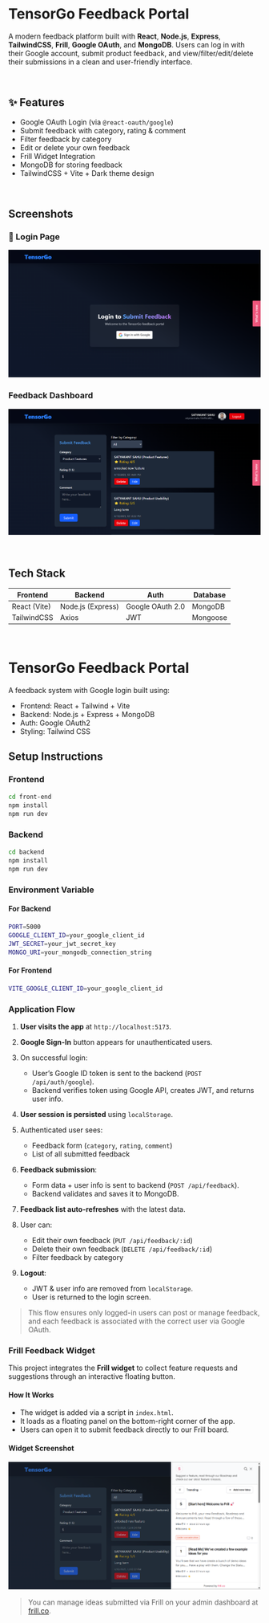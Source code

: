 # TensorGo Feedback Portal

A modern feedback platform built with **React**, **Node.js**, **Express**, **TailwindCSS**, **Frill**, **Google OAuth**, and **MongoDB**. Users can log in with their Google account, submit product feedback, and view/filter/edit/delete their submissions in a clean and user-friendly interface.

<br/>

## ✨ Features

- Google OAuth Login (via `@react-oauth/google`)
- Submit feedback with category, rating & comment
- Filter feedback by category
- Edit or delete your own feedback
- Frill Widget Integration 
- MongoDB for storing feedback
- TailwindCSS + Vite + Dark theme design

<br/>

## Screenshots

### 🔑 Login Page

![Login Screenshot](./images/login.png)

### Feedback Dashboard

![Form Screenshot](./images/form.png)

<br/>

## Tech Stack

| Frontend     | Backend           | Auth             | Database |
| ------------ | ----------------- | ---------------- | -------- |
| React (Vite) | Node.js (Express) | Google OAuth 2.0 | MongoDB  |
| TailwindCSS  | Axios             | JWT              | Mongoose |

<br/>

# TensorGo Feedback Portal

A feedback system with Google login built using:

- Frontend: React + Tailwind + Vite
- Backend: Node.js + Express + MongoDB
- Auth: Google OAuth2
- Styling: Tailwind CSS

## Setup Instructions

### Frontend

```bash
cd front-end
npm install
npm run dev
```

### Backend

```bash
cd backend
npm install
npm run dev
```

### Environment Variable

#### For Backend

```bash
PORT=5000
GOOGLE_CLIENT_ID=your_google_client_id
JWT_SECRET=your_jwt_secret_key
MONGO_URI=your_mongodb_connection_string
```

#### For Frontend

```bash
VITE_GOOGLE_CLIENT_ID=your_google_client_id
```

### Application Flow

1. **User visits the app** at `http://localhost:5173`.

2. **Google Sign-In** button appears for unauthenticated users.

3. On successful login:

   - User’s Google ID token is sent to the backend (`POST /api/auth/google`).
   - Backend verifies token using Google API, creates JWT, and returns user info.

4. **User session is persisted** using `localStorage`.

5. Authenticated user sees:

   - Feedback form (`category`, `rating`, `comment`)
   - List of all submitted feedback

6. **Feedback submission**:

   - Form data + user info is sent to backend (`POST /api/feedback`).
   - Backend validates and saves it to MongoDB.

7. **Feedback list auto-refreshes** with the latest data.

8. User can:

   - Edit their own feedback (`PUT /api/feedback/:id`)
   - Delete their own feedback (`DELETE /api/feedback/:id`)
   - Filter feedback by category

9. **Logout**:
   - JWT & user info are removed from `localStorage`.
   - User is returned to the login screen.

> This flow ensures only logged-in users can post or manage feedback, and each feedback is associated with the correct user via Google OAuth.

### Frill Feedback Widget

This project integrates the **Frill widget** to collect feature requests and suggestions through an interactive floating button.

#### How It Works

- The widget is added via a script in `index.html`.
- It loads as a floating panel on the bottom-right corner of the app.
- Users can open it to submit feedback directly to our Frill board.

#### Widget Screenshot

![Frill Widget Screenshot](./images/frill.png)

> You can manage ideas submitted via Frill on your admin dashboard at [frill.co](https://frill.co).
